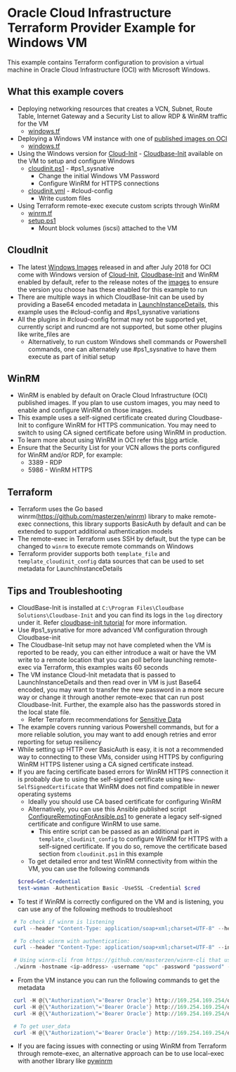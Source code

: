 # Oracle Cloud Infrastructure Terraform Provider Example for Windows VM

This example contains Terraform configuration to provision a virtual machine in Oracle Cloud Infrastructure (OCI) with Microsoft Windows.

## What this example covers

-   Deploying networking resources that creates a VCN, Subnet, Route Table, Internet Gateway and a Security List to allow RDP & WinRM traffic for the VM
    -   [windows.tf](windows.tf)
-   Deploying a Windows VM instance with one of [published images on OCI](https://docs.cloud.oracle.com/iaas/images/)
    -   [windows.tf](windows.tf)
-   Using the Windows version for [Cloud-Init](https://cloud-init.io/) -  [Cloudbase-Init](https://cloudbase.it/cloudbase-init/) available on the VM to setup and configure Windows
    -   [cloudinit.ps1](userdata/cloudinit.ps1) - #ps1_sysnative
        -   Change the initial Windows VM Password
        -   Configure WinRM for HTTPS connections
    -   [cloudinit.yml](userdata/cloudinit.yml) - #cloud-config
        -   Write custom files
-   Using Terraform remote-exec execute custom scripts through WinRM
    -   [winrm.tf](winrm.tf)
    -   [setup.ps1](userdata/setup.ps1)
        -   Mount block volumes (iscsi) attached to the VM

## CloudInit

-   The latest [Windows Images](https://docs.cloud.oracle.com/iaas/images/windows-server-2012-r2-vm/) released in and after July 2018 for OCI come with Windows version of [Cloud-Init](https://cloud-init.io/), [Cloudbase-Init](https://cloudbase.it/cloudbase-init/) and WinRM enabled by default, refer to the release notes of the [images](https://docs.cloud.oracle.com/iaas/images/) to ensure the version you choose has these enabled for this example to run
-   There are multiple ways in which CloudBase-Init can be used by providing a Base64 encoded metadata in [LaunchInstanceDetails](https://docs.cloud.oracle.com/iaas/api/#/en/iaas/20160918/datatypes/LaunchInstanceDetails), this example uses the #cloud-config and #ps1_sysnative variations
-   All the plugins in #cloud-config format may not be supported yet, currently script and runcmd are not supported, but some other plugins like write_files are
    -   Alternatively, to run custom Windows shell commands or Powershell commands, one can alternately use #ps1_sysnative to have them execute as part of initial setup

## WinRM

-   WinRM is enabled by default on Oracle Cloud Infrastructure (OCI) published images. If you plan to use custom images, you may need to enable and configure WinRM on those images.
-   This example uses a self-signed certificate created during Cloudbase-Init to configure WinRM for HTTPS communication. You may need to switch to using CA signed certificate before using WinRM in production.
-   To learn more about using WinRM in OCI refer this [blog](https://blogs.oracle.com/cloud-infrastructure/windows-custom-startup-scripts-and-cloud-init-on-oracle-cloud-infrastructure) article.
-   Ensure that the Security List for your VCN allows the ports configured for WinRM and/or RDP, for example:
    -   3389 - RDP
    -   5986 - WinRM HTTPS

## Terraform

-   Terraform uses the Go based winrm(<https://github.com/masterzen/winrm>) library to make remote-exec connections, this library supports BasicAuth by default and can be extended to support additional authentication models
-   The remote-exec in Terraform uses SSH by default, but the type can be changed to `winrm` to execute remote commands on Windows
-   Terraform provider supports both `template_file` and `template_cloudinit_config` data sources that can be used to set metadata for LaunchInstanceDetails

## Tips and Troubleshooting

-   CloudBase-Init is installed at `C:\Program Files\Cloudbase Solutions\Cloudbase-Init` and you can find its logs in the `log` directory under it. Refer [cloudbase-init tutorial](https://cloudbase-init.readthedocs.io/en/latest/tutorial.html) for more information.
-   Use #ps1_sysnative for more advanced VM configuration through Cloudbase-init
-   The Cloudbase-Init setup may not have completed when the VM is reported to be ready, you can either introduce a wait or have the VM write to a remote location that you can poll before launching remote-exec via Terraform, this examples waits 60 seconds
-   The VM instance Cloud-Init metadata that is passed to LaunchInstanceDetails and then read over in VM is just Base64 encoded, you may want to transfer the new password in a more secure way or change it through another remote-exec that can run post Cloudbase-Init. Further, the example also has the passwords stored in the local state file.
    -   Refer Terraform recommendations for [Sensitive Data](https://www.terraform.io/docs/state/sensitive-data.html)
-   The example covers running various Powershell commands, but for a more reliable solution, you may want to add enough retries and error reporting for setup resiliency
-   While setting up HTTP over BasicAuth is easy, it is not a recommended way to connecting to these VMs, consider using HTTPS by configuring WinRM HTTPS listener using a CA signed certificate instead.
-   If you are facing certificate based errors for WinRM HTTPS connection it is probably due to using the self-signed certificate using `New-SelfSignedCertificate` that WinRM does not find compatible in newer operating systems
    -   Ideally you should use CA based certificate for configuring WinRM
    -   Alternatively, you can use this Ansible published script  [ConfigureRemotingForAnsible.ps1](https://raw.githubusercontent.com/ansible/ansible/devel/examples/scripts/ConfigureRemotingForAnsible.ps1) to generate a legacy self-signed certificate and configure WinRM to use same.
        -   This entire script can be passed as an additional part in `template_cloudinit_config` to configure WinRM for HTTPS with a self-signed certificate. If you do so, remove the certificate based section from `cloudinit.ps1` in this example
    -   To get detailed error and test WinRM connectivity from within the VM, you can use the following commands
    ```powershell
    $cred=Get-Credential
    test-wsman -Authentication Basic -UseSSL -Credential $cred
    ```
-   To test if WinRM is correctly configured on the VM and is listening, you can use any of the following methods to troubleshoot

```powershell
  # To check if winrm is listening
  curl --header "Content-Type: application/soap+xml;charset=UTF-8" --header "WSMANIDENTIFY: unauthenticated" --insecure https://<ip-address>:5986/wsman --data '&lt;s:Envelope xmlns:s="http://www.w3.org/2003/05/soap-envelope" xmlns:wsmid="http://schemas.dmtf.org/wbem/wsman/identity/1/wsmanidentity.xsd"&gt;&lt;s:Header/&gt;&lt;s:Body&gt;&lt;wsmid:Identify/&gt;&lt;/s:Body&gt;&lt;/s:Envelope&gt;'

  # To check winrm with authentication:
  curl --header "Content-Type: application/soap+xml;charset=UTF-8" --insecure https://<ip-address>:5986/wsman --basic  -u opc:password --data '&lt;s:Envelope xmlns:s="http://www.w3.org/2003/05/soap-envelope" xmlns:wsmid="http://schemas.dmtf.org/wbem/wsman/identity/1/wsmanidentity.xsd"&gt;&lt;s:Header/&gt;&lt;s:Body&gt;&lt;wsmid:Identify/&gt;&lt;/s:Body&gt;&lt;/s:Envelope&gt;'

  # Using winrm-cli from https://github.com/masterzen/winrm-cli that uses same underlying library that Terraform uses: https://github.com/masterzen/winrm
  ./winrm -hostname <ip-address> -username "opc" -password "password" -https -insecure "ipconfig /all"
```

-   From the VM instance you can run the following commands to get the metadata

```powershell
  curl -H @{\"Authorization\"='Bearer Oracle'} http://169.254.169.254/opc/v2/instance/
  curl -H @{\"Authorization\"='Bearer Oracle'} http://169.254.169.254/opc/v2/instance/metadata/
  curl -H @{\"Authorization\"='Bearer Oracle'} http://169.254.169.254/opc/v2/instance/metadata/<any-key-name>

  # To get user_data
  curl -H @{\"Authorization\"='Bearer Oracle'} http://169.254.169.254/opc/v2/instance/metadata/user_data
```

-   If you are facing issues with connecting or using WinRM from Terraform through remote-exec, an alternative approach can be to use local-exec with another library like [pywinrm](https://github.com/diyan/pywinrm)
